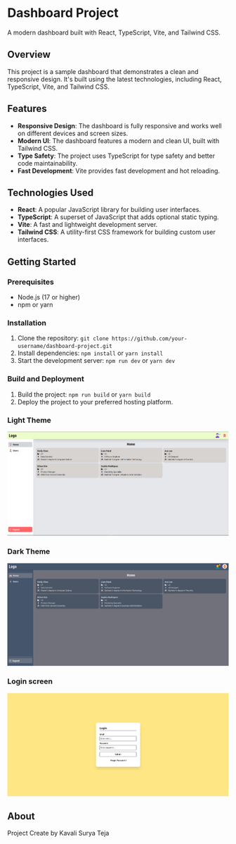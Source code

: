 
# Dashboard Project

A modern dashboard built with React, TypeScript, Vite, and Tailwind CSS.

## Overview

This project is a sample dashboard that demonstrates a clean and responsive design. It's built using the latest technologies, including React, TypeScript, Vite, and Tailwind CSS.

## Features

* **Responsive Design**: The dashboard is fully responsive and works well on different devices and screen sizes.
* **Modern UI**: The dashboard features a modern and clean UI, built with Tailwind CSS.
* **Type Safety**: The project uses TypeScript for type safety and better code maintainability.
* **Fast Development**: Vite provides fast development and hot reloading.

## Technologies Used

* **React**: A popular JavaScript library for building user interfaces.
* **TypeScript**: A superset of JavaScript that adds optional static typing.
* **Vite**: A fast and lightweight development server.
* **Tailwind CSS**: A utility-first CSS framework for building custom user interfaces.

## Getting Started

### Prerequisites

* Node.js (17 or higher)
* npm or yarn

### Installation

1. Clone the repository: `git clone https://github.com/your-username/dashboard-project.git`
2. Install dependencies: `npm install` or `yarn install`
3. Start the development server: `npm run dev` or `yarn dev`

### Build and Deployment

1. Build the project: `npm run build` or `yarn build`
2. Deploy the project to your preferred hosting platform.

### Light Theme

![Light Theme](src/images/picture1.png)

### Dark Theme

![Dark Theme](src/images/picture3.png)

### Login screen

![Login Screen](src/images/picture2.png)


## About

Project Create by Kavali Surya Teja

